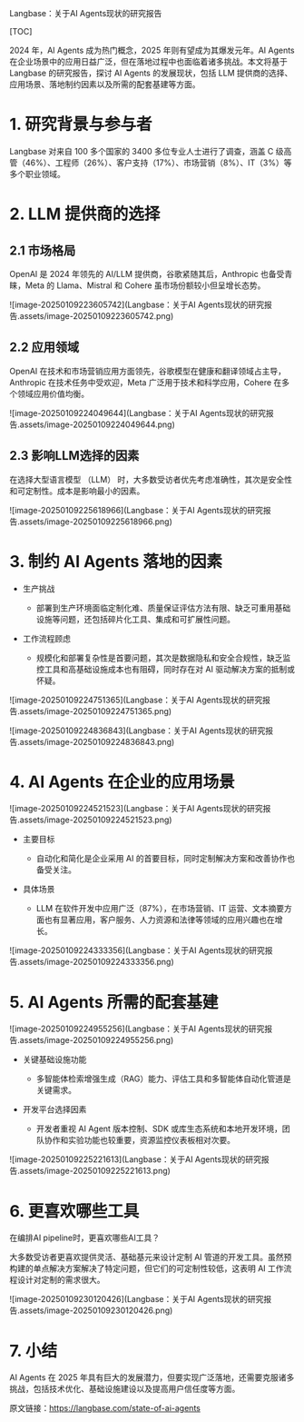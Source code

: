 Langbase：关于AI Agents现状的研究报告

[TOC]

2024 年，AI Agents 成为热门概念，2025 年则有望成为其爆发元年。AI Agents 在企业场景中的应用日益广泛，但在落地过程中也面临着诸多挑战。本文将基于 Langbase 的研究报告，探讨 AI Agents 的发展现状，包括 LLM 提供商的选择、应用场景、落地制约因素以及所需的配套基建等方面。

# 1. 研究背景与参与者

Langbase 对来自 100 多个国家的 3400 多位专业人士进行了调查，涵盖 C 级高管（46%）、工程师（26%）、客户支持（17%）、市场营销（8%）、IT（3%）等多个职业领域。

# 2. LLM 提供商的选择

## 2.1 市场格局

OpenAI 是 2024 年领先的 AI/LLM 提供商，谷歌紧随其后，Anthropic 也备受青睐，Meta 的 Llama、Mistral 和 Cohere 虽市场份额较小但呈增长态势。

![image-20250109223605742](Langbase：关于AI Agents现状的研究报告.assets/image-20250109223605742.png)

## 2.2 应用领域

OpenAI 在技术和市场营销应用方面领先，谷歌模型在健康和翻译领域占主导，Anthropic 在技术任务中受欢迎，Meta 广泛用于技术和科学应用，Cohere 在多个领域应用价值均衡。

![image-20250109224049644](Langbase：关于AI Agents现状的研究报告.assets/image-20250109224049644.png)

## 2.3 影响LLM选择的因素

在选择大型语言模型 （LLM） 时，大多数受访者优先考虑准确性，其次是安全性和可定制性。成本是影响最小的因素。

![image-20250109225618966](Langbase：关于AI Agents现状的研究报告.assets/image-20250109225618966.png)

# 3. 制约 AI Agents 落地的因素

- 生产挑战
  - 部署到生产环境面临定制化难、质量保证评估方法有限、缺乏可重用基础设施等问题，还包括碎片化工具、集成和可扩展性问题。

- 工作流程顾虑
  - 规模化和部署复杂性是首要问题，其次是数据隐私和安全合规性，缺乏监控工具和高基础设施成本也有阻碍，同时存在对 AI 驱动解决方案的抵制或怀疑。

![image-20250109224751365](Langbase：关于AI Agents现状的研究报告.assets/image-20250109224751365.png)

![image-20250109224836843](Langbase：关于AI Agents现状的研究报告.assets/image-20250109224836843.png)

# 4. AI Agents 在企业的应用场景

![image-20250109224521523](Langbase：关于AI Agents现状的研究报告.assets/image-20250109224521523.png)

- 主要目标
  - 自动化和简化是企业采用 AI 的首要目标，同时定制解决方案和改善协作也备受关注。

- 具体场景
  - LLM 在软件开发中应用广泛（87%），在市场营销、IT 运营、文本摘要方面也有显著应用，客户服务、人力资源和法律等领域的应用兴趣也在增长。

![image-20250109224333356](Langbase：关于AI Agents现状的研究报告.assets/image-20250109224333356.png)

# 5. AI Agents 所需的配套基建

![image-20250109224955256](Langbase：关于AI Agents现状的研究报告.assets/image-20250109224955256.png)

- 关键基础设施功能
  - 多智能体检索增强生成（RAG）能力、评估工具和多智能体自动化管道是关键需求。

- 开发平台选择因素
  - 开发者重视 AI Agent 版本控制、SDK 或库生态系统和本地开发环境，团队协作和实验功能也较重要，资源监控仪表板相对次要。

![image-20250109225221613](Langbase：关于AI Agents现状的研究报告.assets/image-20250109225221613.png)

# 6. 更喜欢哪些工具

在编排AI pipeline时，更喜欢哪些AI工具？

大多数受访者更喜欢提供灵活、基础基元来设计定制 AI 管道的开发工具。虽然预构建的单点解决方案解决了特定问题，但它们的可定制性较低，这表明 AI 工作流程设计对定制的需求很大。

![image-20250109230120426](Langbase：关于AI Agents现状的研究报告.assets/image-20250109230120426.png)

# 7. 小结

AI Agents 在 2025 年具有巨大的发展潜力，但要实现广泛落地，还需要克服诸多挑战，包括技术优化、基础设施建设以及提高用户信任度等方面。

原文链接：https://langbase.com/state-of-ai-agents





